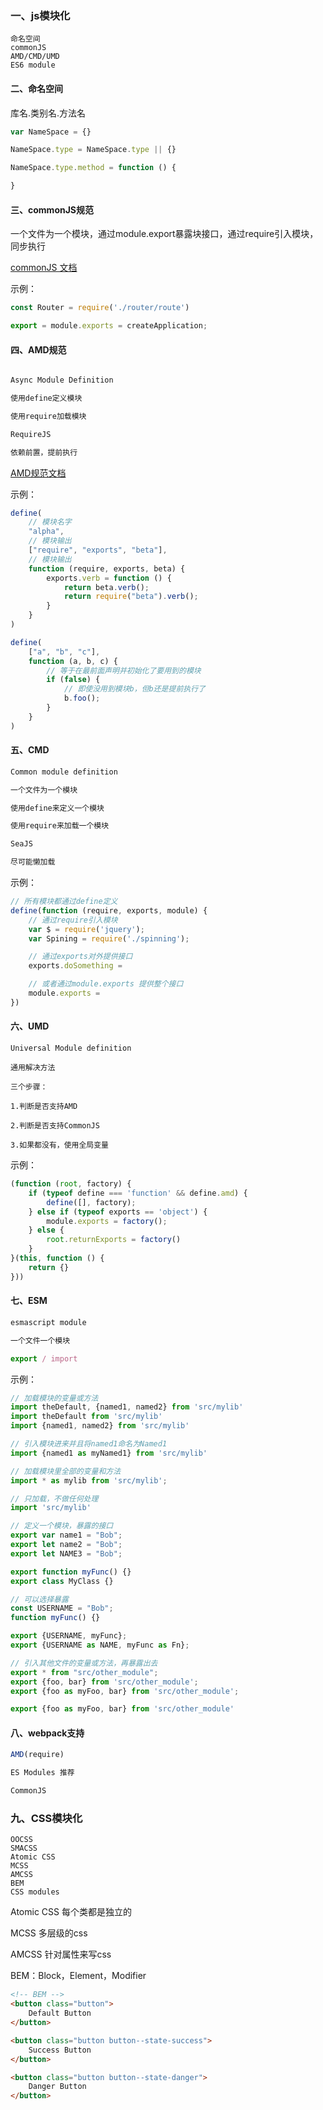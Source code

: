 ### 一、js模块化
    
```
命名空间
commonJS
AMD/CMD/UMD
ES6 module
```

#### 二、命名空间


库名.类别名.方法名

```js
var NameSpace = {}

NameSpace.type = NameSpace.type || {}

NameSpace.type.method = function () {

}
```

#### 三、commonJS规范

一个文件为一个模块，通过module.export暴露块接口，通过require引入模块，同步执行

[commonJS 文档](http://wiki.commonjs.org/wiki/Modules/1.1.1)

示例：

```js
const Router = require('./router/route')

export = module.exports = createApplication;
```

#### 四、AMD规范

```js

Async Module Definition

使用define定义模块

使用require加载模块

RequireJS

依赖前置，提前执行
```

[AMD规范文档](https://github.com/amdjs/amdjs-api/wiki/AMD)

示例：

```js
define(
    // 模块名字
    "alpha",
    // 模块输出
    ["require", "exports", "beta"],
    // 模块输出
    function (require, exports, beta) {
        exports.verb = function () {
            return beta.verb();
            return require("beta").verb();
        }
    }
)

define(
    ["a", "b", "c"],
    function (a, b, c) {
        // 等于在最前面声明并初始化了要用到的模块
        if (false) {
            // 即使没用到模块b，但b还是提前执行了
            b.foo();
        }
    }
)
```


#### 五、CMD

```js
Common module definition

一个文件为一个模块

使用define来定义一个模块

使用require来加载一个模块

SeaJS

尽可能懒加载
```

示例：

```js
// 所有模块都通过define定义
define(function (require, exports, module) {
    // 通过require引入模块
    var $ = require('jquery');
    var Spining = require('./spinning');

    // 通过exports对外提供接口
    exports.doSomething =

    // 或者通过module.exports 提供整个接口
    module.exports =
})
```

#### 六、UMD

```
Universal Module definition

通用解决方法

三个步骤： 

1.判断是否支持AMD

2.判断是否支持CommonJS

3.如果都没有，使用全局变量
```

示例：

```js
(function (root, factory) {
    if (typeof define === 'function' && define.amd) {
        define([], factory);
    } else if (typeof exports == 'object') {
        module.exports = factory();
    } else {
        root.returnExports = factory()
    }
}(this, function () {
    return {}
}))
```

#### 七、ESM

```js
esmascript module

一个文件一个模块

export / import
```

示例：

```js
// 加载模块的变量或方法
import theDefault, {named1, named2} from 'src/mylib'
import theDefault from 'src/mylib'
import {named1, named2} from 'src/mylib'

// 引入模块进来并且将named1命名为Named1
import {named1 as myNamed1} from 'src/mylib'

// 加载模块里全部的变量和方法
import * as mylib from 'src/mylib';

// 只加载，不做任何处理
import 'src/mylib'

// 定义一个模块，暴露的接口
export var name1 = "Bob";
export let name2 = "Bob";
export let NAME3 = "Bob";

export function myFunc() {}
export class MyClass {}

// 可以选择暴露
const USERNAME = "Bob";
function myFunc() {}

export {USERNAME, myFunc};
export {USERNAME as NAME, myFunc as Fn};

// 引入其他文件的变量或方法，再暴露出去
export * from "src/other_module";
export {foo, bar} from 'src/other_module';
export {foo as myFoo, bar} from 'src/other_module';

export {foo as myFoo, bar} from 'src/other_module'
```

#### 八、webpack支持

```js
AMD(require)

ES Modules 推荐

CommonJS
```

### 九、CSS模块化

```
OOCSS
SMACSS
Atomic CSS
MCSS
AMCSS
BEM
CSS modules
```

Atomic CSS 每个类都是独立的

MCSS 多层级的css

AMCSS 针对属性来写css

BEM：Block，Element，Modifier


```html
<!-- BEM -->
<button class="button"> 
    Default Button 
</button>

<button class="button button--state-success">
    Success Button 
</button>

<button class="button button--state-danger">
    Danger Button 
</button>
```
